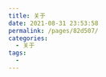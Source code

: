 ```yaml
---
title: 关于
date: 2021-08-31 23:53:58
permalink: /pages/82d507/
categories:
  - 关于
tags:
  - 
---
```

